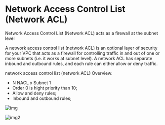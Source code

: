 # Network Access Control List (Network ACL)

Network Access Control List (Network ACL) acts as a firewall at the subnet level

A network access control list (network ACL) is an optional layer of security for your VPC that acts as a firewall for controlling traffic in and out of one or more subnets (i.e. it works at subnet level). A network ACL has separate inbound and outbound rules, and each rule can either allow or deny traffic.

network access control list (network ACL) Overview:

- N NACL x Subnet 1
- Order 0 is hight priority than 10;
- Allow and deny rules;
- Inbound and outbound rules;

![img](https://assets-pt.media.datacumulus.com/aws-clf-pt/assets/pt1-q42-i2.jpg)

![img2](https://assets-pt.media.datacumulus.com/aws-clf-pt/assets/pt2-q52-i2.jpg)
